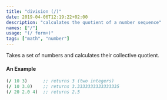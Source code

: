 ```yaml
---
title: "division (/)"
date: 2019-04-06T12:19:22+02:00
description: "calculates the quotient of a number sequence"
names: ["/"]
usage: "(/ form+)"
tags: ["math", "number"]
---
```

Takes a set of numbers and calculates their collective quotient.

#### An Example

```clojure
(/ 10 3)      ;; returns 3 (two integers)
(/ 10 3.0)    ;; returns 3.3333333333333335
(/ 20 2.0 4)  ;; returns 2.5
```
